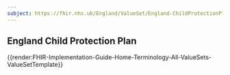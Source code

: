 ```yaml
---
subject: https://fhir.nhs.uk/England/ValueSet/England-ChildProtectionPlan
---
```


## England Child Protection Plan

{{render:FHIR-Implementation-Guide-Home-Terminology-All-ValueSets-ValueSetTemplate}}